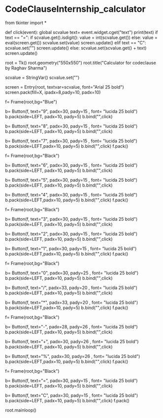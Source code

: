 # CodeClauseInternship_calculator
from tkinter import *

def click(event):
    global scvalue
    text= event.widget.cget("text")
    print(text)
    if text == "=":
        if scvalue.get().isdigit():
            value = int(scvalue.get())
        else:
            value = eval(screen.get())
        scvalue.set(value)
        screen.update()
    elif text == "C":
        scvalue.set("")
        screen.update()
    else:
        scvalue.set(scvalue.get() + text)
        screen.update()

root = Tk()
root.geometry("550x550")
root.title("Calculator for codeclause by Raghav Sharma")

scvalue = StringVar()
scvalue.set("")

screen = Entry(root, textvar=scvalue, font="Arial 25 bold")
screen.pack(fill=X, ipadx=8,pady=10, padx=10)

f= Frame(root,bg="Blue")

b= Button(f, text="9", padx=30, pady=15 , font= "lucida 25 bold")
b.pack(side=LEFT, padx=10, pady=5)
b.bind("<Button-1>",click)

b= Button(f, text="8", padx=30, pady=15 , font= "lucida 25 bold")
b.pack(side=LEFT, padx=10, pady=5)
b.bind("<Button-1>",click)

b= Button(f, text="7", padx=30, pady=15 , font= "lucida 25 bold")
b.pack(side=LEFT,padx=10, pady=5)
b.bind("<Button-1>",click)
f.pack()

f= Frame(root,bg="Black")

b= Button(f, text="6", padx=30, pady=15 , font= "lucida 25 bold")
b.pack(side=LEFT, padx=10, pady=5)
b.bind("<Button-1>",click)

b= Button(f, text="5", padx=30, pady=15 , font= "lucida 25 bold")
b.pack(side=LEFT, padx=10, pady=5)
b.bind("<Button-1>",click)

b= Button(f, text="4", padx=30, pady=15 , font= "lucida 25 bold")
b.pack(side=LEFT,padx=10, pady=5)
b.bind("<Button-1>",click)
f.pack()

f= Frame(root,bg="Black")

b= Button(f, text="3", padx=30, pady=15 , font= "lucida 25 bold")
b.pack(side=LEFT, padx=10, pady=5)
b.bind("<Button-1>",click)

b= Button(f, text="2", padx=30, pady=15 , font= "lucida 25 bold")
b.pack(side=LEFT, padx=10, pady=5)
b.bind("<Button-1>",click)

b= Button(f, text="1", padx=30, pady=15 , font= "lucida 25 bold")
b.pack(side=LEFT,padx=10, pady=5)
b.bind("<Button-1>",click)
f.pack()

f= Frame(root,bg="Black")

b= Button(f, text="0", padx=30, pady=25 , font= "lucida 25 bold")
b.pack(side=LEFT, padx=10, pady=5)
b.bind("<Button-1>",click)

b= Button(f, text="/", padx=33, pady=20 , font= "lucida 25 bold")
b.pack(side=LEFT, padx=10, pady=5)
b.bind("<Button-1>",click)

b= Button(f, text="*", padx=33, pady=20 , font= "lucida 25 bold")
b.pack(side=LEFT,padx=10, pady=5)
b.bind("<Button-1>",click)
f.pack()

f= Frame(root,bg="Black")

b= Button(f, text="-", padx=28, pady=26 , font= "lucida 25 bold")
b.pack(side=LEFT, padx=10, pady=5)
b.bind("<Button-1>",click)

b= Button(f, text="+", padx=30, pady=26 , font= "lucida 25 bold")
b.pack(side=LEFT, padx=10, pady=5)
b.bind("<Button-1>",click)

b= Button(f, text="%", padx=30, pady=26 , font= "lucida 25 bold")
b.pack(side=LEFT,padx=10, pady=5)
b.bind("<Button-1>",click)
f.pack()

f= Frame(root,bg="Black")

b= Button(f, text="=", padx=30, pady=15 , font= "lucida 25 bold")
b.pack(side=LEFT, padx=10, pady=5)
b.bind("<Button-1>",click)

b= Button(f, text="C", padx=30, pady=15 , font= "lucida 25 bold")
b.pack(side=LEFT, padx=10, pady=5)
b.bind("<Button-1>",click)
f.pack()


root.mainloop()

